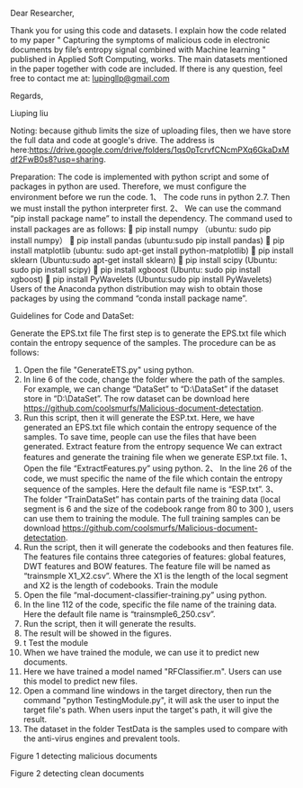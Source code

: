 Dear Researcher,

Thank you for using this code and datasets. I explain how the code related to my paper " Capturing the symptoms of malicious code in electronic documents by file’s entropy signal combined with Machine learning " published in Applied Soft Computing, works. The main datasets mentioned in the paper together with code are included.
If there is any question, feel free to contact me at:
lupingllp@gmail.com

Regards,

Liuping liu


Noting: because github limits the size of uploading files, then we have store the full data and code at google's drive. The address is here:https://drive.google.com/drive/folders/1qs0pTcrvfCNcmPXq6GkaDxMdf2FwB0s8?usp=sharing.

Preparation:
The code is implemented with python script and some of packages in python are used. Therefore, we must configure the environment before we run the code.
1、	The code runs in python 2.7. Then we must install the python interpreter first.
2、	We can use the command “pip install package name” to install the dependency. The command used to install packages are as follows:
	pip install numpy （ubuntu: sudo pip install numpy）
	pip install pandas (ubuntu:sudo pip install pandas)
	pip install matplotlib (ubuntu: sudo apt-get install python-matplotlib)
	pip install sklearn (Ubuntu:sudo apt-get install sklearn)
	pip install scipy (Ubuntu: sudo pip install scipy)
	pip install xgboost (Ubuntu: sudo pip install xgboost)
	pip install PyWavelets (Ubuntu:sudo pip install PyWavelets)
Users of the Anaconda python distribution may wish to obtain those packages by using the command “conda install package name”.

Guidelines for Code and DataSet:

Generate the EPS.txt file
      The first step is to generate the EPS.txt file which contain the entropy sequence of the samples. The procedure can be as follows:
1.	Open the file "GenerateETS.py" using python.
2.	In line 6 of the code, change the folder where the path of the samples. For example, we can change “DataSet” to “D:\DataSet” if the dataset store in “D:\DataSet”. The row dataset can be download here https://github.com/coolsmurfs/Malicious-document-detectation.
3.	Run this script, then it will generate the ESP.txt. Here, we have generated an EPS.txt file which contain the entropy sequence of the samples. To save time, people can use the files that have been generated.
Extract feature from the entropy sequence
	We can extract features and generate the training file when we generate ESP.txt file.
1、	Open the file “ExtractFeatures.py” using python.
2、	In the line 26 of the code, we must specific the name of the file which contain the entropy sequence of the samples. Here the default file name is “ESP.txt”.
3、	The folder “TrainDataSet” has contain parts of the training data (local segment is 6 and the size of the codebook range from 80 to 300 ), users can use them to training the module. The full training samples can be download https://github.com/coolsmurfs/Malicious-document-detectation.
4.	Run the script, then it will generate the codebooks and then features file. The features file contains three categories of features: global features, DWT features and BOW features. The feature file will be named as “trainsmple X1_X2.csv”. Where the X1 is the length of the local segment and X2 is the length of codebooks.
Train the module
1.	Open the file “mal-document-classifier-training.py” using python.
2.	In the line 112 of the code, specific the file name of the training data. Here the default file name is “trainsmple6_250.csv”.
3.	Run the script, then it will generate the results.
4.	The result will be showed in the figures. 
5.	t
Test the module
1.	When we have trained the module, we can use it to predict new documents.
2.	Here we have trained a model named "RFClassifier.m". Users can use this model to predict new files.
3.	Open a command line windows in the target directory, then run the command "python TestingModule.py", it will ask the user to input the target file's path. When users input the target's path, it will give the result.
4.	The dataset in the folder TestData is the samples used to compare with the anti-virus engines and prevalent tools.
 
Figure 1 detecting malicious documents

 
Figure 2 detecting clean documents




